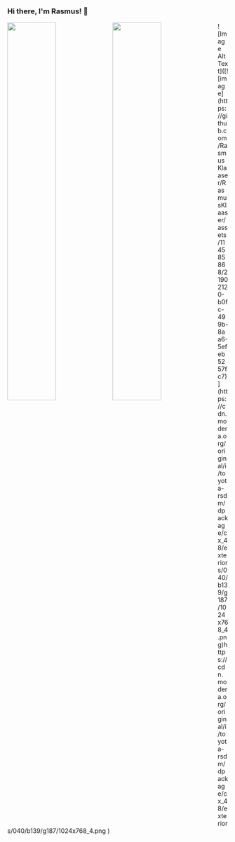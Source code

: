 ### Hi there, I'm Rasmus! 👋

<img align="left" width="47%" src="https://github-readme-stats.vercel.app/api?username=RasmusKlaaser&theme=radical" />
<img align="left" width="47%" src="https://github-readme-stats.vercel.app/api/top-langs/?username=RasmusKlaaser&layout=compact" />
![Image Alt Text]([![image](https://github.com/RasmusKlaaser/RasmusKlaaser/assets/114585868/21902120-b0fc-499b-8aa6-5efeb5257fc7)](https://cdn.modera.org/original/i/toyota-rsdm/dpackage/cx_48/exteriors/040/b139/g187/1024x768_4.png)https://cdn.modera.org/original/i/toyota-rsdm/dpackage/cx_48/exteriors/040/b139/g187/1024x768_4.png
)
